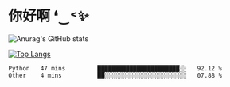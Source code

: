 # 你好啊 ❛‿˂✨

![Anurag's GitHub stats](https://github-readme-stats.vercel.app/api?username=ZombieFly&count_private=true&show_icons=true)

[![Top Langs](https://github-readme-stats.vercel.app/api/top-langs/?username=ZombieFly&layout=compact&count_private=true&hide=Ruby,makefile)](https://github.com/anuraghazra/github-readme-stats)

<!--START_SECTION:waka-->

```text
Python   47 mins         ███████████████████████░░   92.12 %
Other    4 mins          ██░░░░░░░░░░░░░░░░░░░░░░░   07.88 %
```

<!--END_SECTION:waka-->
